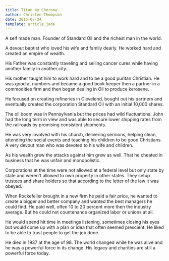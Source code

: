 ```yaml
---
title: Titan by Chernow
author: Christen Thompson
date: 2015-07-24
template: article.jade 
---
```


A self made man. Founder of Standard Oil and the richest man in the world.

<span class="more"></span>

A devout baptist who loved his wife and family dearly. He worked hard and created an empire of wealth. 

His Father was constantly traveling and selling cancer cures while having another family in another city.

His mother taught him to work hard and to be a good puritan Christian. He was good at numbers and became a good book keeper then a partner in a commodities firm and then began dealing in Oil to produce kerosene.

He focused on creating refineries in Clevelend, bought out his partners and eventually created the corporation Standard Oil with an initial 10,000 shares.

The oil boom was in Pennsylvania but the prices had wild fluctuations. John had the long term in view and was able to secure lower shipping rates from the railroads by promising consistent shipments.

He was very involved with his church, delivering sermons, helping clean, attending the social events and teaching his children to be good Christians. A very devout man who was devoted to his wife and children.  

As his wealth grew the attacks against him grew as well. That he cheated in business that he was unfair and monopolistic.

Corporations at the time were not allowed at a federal level but only state by state and weren't allowed to own property in other states. They setup trustees and share holders so that according to the letter of the law it was obeyed.

When Rockefeller brought in a new firm he paid a fair price, he wanted to create a bigger and better company and wanted the best managers he could find. He paid well, often 10 to 20 percent more then the industry average. But he could not countenance organized labor or unions at all.

He would spend hit time in meetings listening, sometimes closing his eyes but would come up with a 
plan or idea that often seemed prescient. He liked to be able to trust people to get the job done.


He died in 1937 at the age of 98. The world changed while he was alive and he was a powerful force in its change. His legacy and charities are still a powerful force today.
